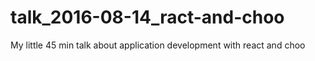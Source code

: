 # talk_2016-08-14_ract-and-choo
My little 45 min talk about application development with react and choo
